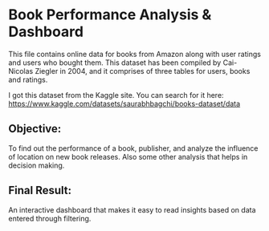 # Book Performance Analysis & Dashboard
This file contains online data for books from Amazon along with user ratings and users who bought them. This dataset has been compiled by Cai-Nicolas Ziegler in 2004, and it comprises of three tables for users, books and ratings.

I got this dataset from the Kaggle site. You can search for it here:  
https://www.kaggle.com/datasets/saurabhbagchi/books-dataset/data

## Objective:
To find out the performance of a book, publisher, and analyze the influence of location on new book releases. Also some other analysis that helps in decision making.

## Final Result:
An interactive dashboard that makes it easy to read insights based on data entered through filtering.

